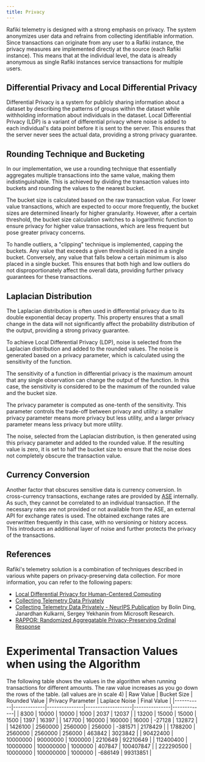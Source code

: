 ```yaml
---
title: Privacy
---
```


Rafiki telemetry is designed with a strong emphasis on privacy. The system anonymizes user data and refrains from collecting identifiable information. Since transactions can originate from any user to a Rafiki instance, the privacy measures are implemented directly at the source (each Rafiki instance). This means that at the individual level, the data is already anonymous as single Rafiki instances service transactions for multiple users.

## Differential Privacy and Local Differential Privacy

Differential Privacy is a system for publicly sharing information about a dataset by describing the patterns of groups within the dataset while withholding information about individuals in the dataset. Local Differential Privacy (LDP) is a variant of differential privacy where noise is added to each individual's data point before it is sent to the server. This ensures that the server never sees the actual data, providing a strong privacy guarantee.

## Rounding Technique and Bucketing

In our implementation, we use a rounding technique that essentially aggregates multiple transactions into the same value, making them indistinguishable. This is achieved by dividing the transaction values into buckets and rounding the values to the nearest bucket.

The bucket size is calculated based on the raw transaction value. For lower value transactions, which are expected to occur more frequently, the bucket sizes are determined linearly for higher granularity. However, after a certain threshold, the bucket size calculation switches to a logarithmic function to ensure privacy for higher value transactions, which are less frequent but pose greater privacy concerns.

To handle outliers, a "clipping" technique is implemented, capping the buckets. Any value that exceeds a given threshold is placed in a single bucket. Conversely, any value that falls below a certain minimum is also placed in a single bucket. This ensures that both high and low outliers do not disproportionately affect the overall data, providing further privacy guarantees for these transactions.

## Laplacian Distribution

The Laplacian distribution is often used in differential privacy due to its double exponential decay property. This property ensures that a small change in the data will not significantly affect the probability distribution of the output, providing a strong privacy guarantee.

To achieve Local Differential Privacy (LDP), noise is selected from the Laplacian distribution and added to the rounded values. The noise is generated based on a privacy parameter, which is calculated using the sensitivity of the function.

The sensitivity of a function in differential privacy is the maximum amount that any single observation can change the output of the function. In this case, the sensitivity is considered to be the maximum of the rounded value and the bucket size.

The privacy parameter is computed as one-tenth of the sensitivity. This parameter controls the trade-off between privacy and utility: a smaller privacy parameter means more privacy but less utility, and a larger privacy parameter means less privacy but more utility.

The noise, selected from the Laplacian distribution, is then generated using this privacy parameter and added to the rounded value. If the resulting value is zero, it is set to half the bucket size to ensure that the noise does not completely obscure the transaction value.

## Currency Conversion

Another factor that obscures sensitive data is currency conversion. In cross-currency transactions, exchange rates are provided by [ASE](/reference/glossary#account-servicing-entity) internally. As such, they cannot be correlated to an individual transaction. If the necessary rates are not provided or not available from the ASE, an external API for exchange rates is used. The obtained exchange rates are overwritten frequently in this case, with no versioning or history access. This introduces an additional layer of noise and further protects the privacy of the transactions.

## References

Rafiki's telemetry solution is a combination of techniques described in various white papers on privacy-preserving data collection. For more information, you can refer to the following papers:

- [Local Differential Privacy for Human-Centered Computing](https://proceedings.neurips.cc/paper_files/paper/2017/file/253614bbac999b38b5b60cae531c4969-Paper.pdf)
- [Collecting Telemetry Data Privately](https://www.microsoft.com/en-us/research/blog/collecting-telemetry-data-privately/)
- [Collecting Telemetry Data Privately - NeurIPS Publication](https://proceedings.neurips.cc/paper_files/paper/2017/file/253614bbac999b38b5b60cae531c4969-Paper.pdf) by Bolin Ding, Janardhan Kulkarni, Sergey Yekhanin from Microsoft Research.
- [RAPPOR: Randomized Aggregatable Privacy-Preserving Ordinal Response](https://static.googleusercontent.com/media/research.google.com/en//pubs/archive/42852.pdf)

# Experimental Transaction Values when using the Algorithm

The following table shows the values in the algorithm when running transactions for different amounts. The raw value increases as you go down the rows of the table.
(all values are in scale 4)
| Raw Value | Bucket Size | Rounded Value | Privacy Parameter | Laplace Noise | Final Value |
|-----------|-------------|---------------|-------------------|---------------|-------------|
| 8300 | 10000 | 10000 | 1000 | 2037 | 12037 |
| 13200 | 15000 | 15000 | 1500 | 1397 | 16397 |
| 147700 | 160000 | 160000 | 16000 | -27128 | 132872 |
| 1426100 | 2560000 | 2560000 | 256000 | -381571 | 2178429 |
| 1788200 | 2560000 | 2560000 | 256000 | 463842 | 3023842 |
| 90422400 | 10000000 | 90000000 | 1000000 | 2210649 | 92210649 |
| 112400400 | 10000000 | 100000000 | 1000000 | 407847 | 100407847 |
| 222290500 | 10000000 | 100000000 | 1000000 | -686149 | 99313851 |
